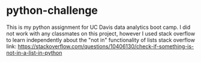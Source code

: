 # python-challenge

This is my python assignment for UC Davis data analytics boot camp.
I did not work with any classmates on this project, however I used stack overflow to learn independently about the "not in" functionality of lists
stack overflow link: https://stackoverflow.com/questions/10406130/check-if-something-is-not-in-a-list-in-python
